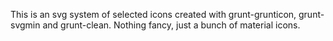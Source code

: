 This is an svg system of selected icons created with grunt-grunticon, grunt-svgmin and grunt-clean. Nothing fancy, just a bunch of material icons. 